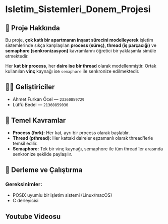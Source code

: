 # Isletim_Sistemleri_Donem_Projesi

## 📌 Proje Hakkında

Bu proje, **çok katlı bir apartmanın inşaat sürecini modelleyerek** işletim sistemlerinde sıkça karşılaşılan **process (süreç), thread (iş parçacığı)** ve **semaphore (senkronizasyon)** kavramlarını öğretici bir yaklaşımla simüle etmektedir.

Her **kat bir process**, her **daire ise bir thread** olarak modellenmiştir. Ortak kullanılan **vinç** kaynağı ise `semaphore` ile senkronize edilmektedir.

## 👨‍💻 Geliştiriciler

- Ahmet Furkan Öcel — `23360859729`
- Lütfü Bedel — `21360859030`

## 🧠 Temel Kavramlar

- **Process (fork):** Her kat, ayrı bir process olarak başlatılır.
- **Thread (pthread):** Her kattaki daireler eşzamanlı olarak thread'lerle temsil edilir.
- **Semaphore:** Tek bir vinç kaynağı, semaphore ile tüm thread’ler arasında senkronize şekilde paylaşılır.

## 🔧 Derleme ve Çalıştırma

### Gereksinimler:
- POSIX uyumlu bir işletim sistemi (Linux/macOS)
- C derleyicisi

## Youtube Videosu
